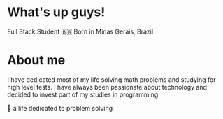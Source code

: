 # What's up guys!
Full Stack Student
🇧🇷 Born in Minas Gerais, Brazil

# About me
I have dedicated most of my life solving math problems and studying for high level tests. I have always been passionate about technology and decided to invest part of my studies in programming

🚀 a life dedicated to problem solving
